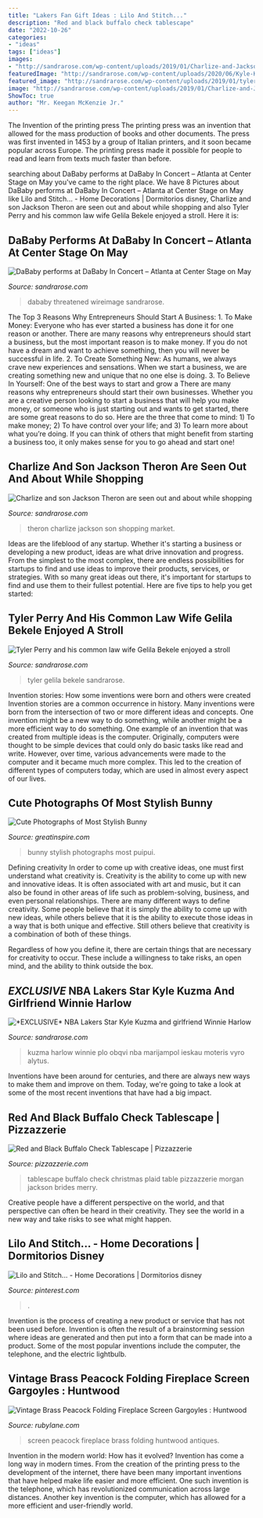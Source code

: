 ```yaml
---
title: "Lakers Fan Gift Ideas : Lilo And Stitch..."
description: "Red and black buffalo check tablescape"
date: "2022-10-26"
categories:
- "ideas"
tags: ["ideas"]
images:
- "http://sandrarose.com/wp-content/uploads/2019/01/Charlize-and-Jackson-Theron-7-wenn35926979.jpg"
featuredImage: "http://sandrarose.com/wp-content/uploads/2020/06/Kyle-Kuzma-and-girlfriend-Winnie-Harlow-BGUS_1949154_005.jpg"
featured_image: "http://sandrarose.com/wp-content/uploads/2019/01/tyler-perry-gelila-bekele-in-aspen1.jpg"
image: "http://sandrarose.com/wp-content/uploads/2019/01/Charlize-and-Jackson-Theron-7-wenn35926979.jpg"
ShowToc: true
author: "Mr. Keegan McKenzie Jr."
---
```



The Invention of the printing press
The printing press was an invention that allowed for the mass production of books and other documents. The press was first invented in 1453 by a group of Italian printers, and it soon became popular across Europe. The printing press made it possible for people to read and learn from texts much faster than before.

	

		
searching about DaBaby performs at DaBaby In Concert – Atlanta at Center Stage on May you've came to the right place. We have 8 Pictures about DaBaby performs at DaBaby In Concert – Atlanta at Center Stage on May like Lilo and Stitch... - Home Decorations | Dormitorios disney, Charlize and son Jackson Theron are seen out and about while shopping and also Tyler Perry and his common law wife Gelila Bekele enjoyed a stroll. Here it is:
		
    
## DaBaby Performs At DaBaby In Concert – Atlanta At Center Stage On May

<img loading=lazy src="http://sandrarose.com/wp-content/uploads/2020/10/DaBaby-GettyImages-1153066195-768x1162.jpg" onerror="this.onerror=null;this.src='https://tse1.mm.bing.net/th?id=OIP.kJy1_hRRrgrXWIZZCM4VdgHaLN&amp;pid=15.1';" alt="DaBaby performs at DaBaby In Concert – Atlanta at Center Stage on May">

_Source: sandrarose.com_

>dababy threatened wireimage sandrarose. 

	

The Top 3 Reasons Why Entrepreneurs Should Start A Business: 1. To Make Money: Everyone who has ever started a business has done it for one reason or another. There are many reasons why entrepreneurs should start a business, but the most important reason is to make money. If you do not have a dream and want to achieve something, then you will never be successful in life. 2. To Create Something New: As humans, we always crave new experiences and sensations. When we start a business, we are creating something new and unique that no one else is doing. 3. To Believe In Yourself: One of the best ways to start and grow a
There are many reasons why entrepreneurs should start their own businesses. Whether you are a creative person looking to start a business that will help you make money, or someone who is just starting out and wants to get started, there are some great reasons to do so. Here are the three that come to mind: 1) To make money; 2) To have control over your life; and 3) To learn more about what you’re doing. If you can think of others that might benefit from starting a business too, it only makes sense for you to go ahead and start one!

    
## Charlize And Son Jackson Theron Are Seen Out And About While Shopping

<img loading=lazy src="http://sandrarose.com/wp-content/uploads/2019/01/Charlize-and-Jackson-Theron-7-wenn35926979.jpg" onerror="this.onerror=null;this.src='https://tse2.mm.bing.net/th?id=OIP.KOcSR4djd0EKwmWBFMOc4AHaK4&amp;pid=15.1';" alt="Charlize and son Jackson Theron are seen out and about while shopping">

_Source: sandrarose.com_

>theron charlize jackson son shopping market. 

	

Ideas are the lifeblood of any startup. Whether it's starting a business or developing a new product, ideas are what drive innovation and progress. From the simplest to the most complex, there are endless possibilities for startups to find and use ideas to improve their products, services, or strategies. With so many great ideas out there, it's important for startups to find and use them to their fullest potential. Here are five tips to help you get started:

    
## Tyler Perry And His Common Law Wife Gelila Bekele Enjoyed A Stroll

<img loading=lazy src="http://sandrarose.com/wp-content/uploads/2019/01/tyler-perry-gelila-bekele-in-aspen1.jpg" onerror="this.onerror=null;this.src='https://tse4.mm.bing.net/th?id=OIP.9fMhLcsSCC5jrby4I4kCSQHaLH&amp;pid=15.1';" alt="Tyler Perry and his common law wife Gelila Bekele enjoyed a stroll">

_Source: sandrarose.com_

>tyler gelila bekele sandrarose. 

	

Invention stories: How some inventions were born and others were created
Invention stories are a common occurrence in history. Many inventions were born from the intersection of two or more different ideas and concepts. One invention might be a new way to do something, while another might be a more efficient way to do something. 
One example of an invention that was created from multiple ideas is the computer. Originally, computers were thought to be simple devices that could only do basic tasks like read and write. However, over time, various advancements were made to the computer and it became much more complex. This led to the creation of different types of computers today, which are used in almost every aspect of our lives.

    
## Cute Photographs Of Most Stylish Bunny

<img loading=lazy src="https://greatinspire.com/wp-content/uploads/2016/04/Cute-Photographs-of-Most-Stylish-Bunny-17.jpg" onerror="this.onerror=null;this.src='https://tse3.mm.bing.net/th?id=OIP.cb0_STGRPAfabaDDiTEZGQHaHa&amp;pid=15.1';" alt="Cute Photographs of Most Stylish Bunny">

_Source: greatinspire.com_

>bunny stylish photographs most puipui. 

	

Defining creativity
In order to come up with creative ideas, one must first understand what creativity is. Creativity is the ability to come up with new and innovative ideas. It is often associated with art and music, but it can also be found in other areas of life such as problem-solving, business, and even personal relationships.
There are many different ways to define creativity. Some people believe that it is simply the ability to come up with new ideas, while others believe that it is the ability to execute those ideas in a way that is both unique and effective. Still others believe that creativity is a combination of both of these things.

Regardless of how you define it, there are certain things that are necessary for creativity to occur. These include a willingness to take risks, an open mind, and the ability to think outside the box.

    
## *EXCLUSIVE* NBA Lakers Star Kyle Kuzma And Girlfriend Winnie Harlow

<img loading=lazy src="http://sandrarose.com/wp-content/uploads/2020/06/Kyle-Kuzma-and-girlfriend-Winnie-Harlow-BGUS_1949154_005.jpg" onerror="this.onerror=null;this.src='https://tse4.mm.bing.net/th?id=OIP.-8E9oGsUvFdDLzzq9m75vAHaLH&amp;pid=15.1';" alt="*EXCLUSIVE* NBA Lakers Star Kyle Kuzma and girlfriend Winnie Harlow">

_Source: sandrarose.com_

>kuzma harlow winnie plo obqvi nba marijampol ieskau moteris vyro alytus. 

	

Inventions have been around for centuries, and there are always new ways to make them and improve on them. Today, we're going to take a look at some of the most recent inventions that have had a big impact.

    
## Red And Black Buffalo Check Tablescape | Pizzazzerie

<img loading=lazy src="https://pizzazzerie.com/wp-content/uploads/2017/11/plaid-christmas-tablescape-13.jpg" onerror="this.onerror=null;this.src='https://tse2.mm.bing.net/th?id=OIP.eQGgjTaaJZWJJCsoY1ChjgHaLH&amp;pid=15.1';" alt="Red and Black Buffalo Check Tablescape | Pizzazzerie">

_Source: pizzazzerie.com_

>tablescape buffalo check christmas plaid table pizzazzerie morgan jackson brides merry. 

	

Creative people have a different perspective on the world, and that perspective can often be heard in their creativity. They see the world in a new way and take risks to see what might happen.

    
## Lilo And Stitch... - Home Decorations | Dormitorios Disney

<img loading=lazy src="http://media-cache-ak0.pinimg.com/1200x/bc/30/a9/bc30a919c7cbe09e8f2da0726158ea47.jpg" onerror="this.onerror=null;this.src='https://tse1.mm.bing.net/th?id=OIP.MqeSRLOpyLtLNjqRo5VkEAHaFj&amp;pid=15.1';" alt="Lilo and Stitch... - Home Decorations | Dormitorios disney">

_Source: pinterest.com_

>. 

	

Invention is the process of creating a new product or service that has not been used before. Invention is often the result of a brainstorming session where ideas are generated and then put into a form that can be made into a product. Some of the most popular inventions include the computer, the telephone, and the electric lightbulb.

    
## Vintage Brass Peacock Folding Fireplace Screen Gargoyles : Huntwood

<img loading=lazy src="https://cdn0.rubylane.com/_pod/item/641715/943/Vintage-Brass-Peacock-Folding-Fireplace-Screen-full-4o-2048-90-r-f7f7f8-727e8a.jpg" onerror="this.onerror=null;this.src='https://tse2.mm.bing.net/th?id=OIP.qH54svx29U-lR112cyQlNgHaJ4&amp;pid=15.1';" alt="Vintage Brass Peacock Folding Fireplace Screen Gargoyles : Huntwood">

_Source: rubylane.com_

>screen peacock fireplace brass folding huntwood antiques. 

	

Invention in the modern world: How has it evolved?
Invention has come a long way in modern times. From the creation of the printing press to the development of the internet, there have been many important inventions that have helped make life easier and more efficient. One such invention is the telephone, which has revolutionized communication across large distances. Another key invention is the computer, which has allowed for a more efficient and user-friendly world.

